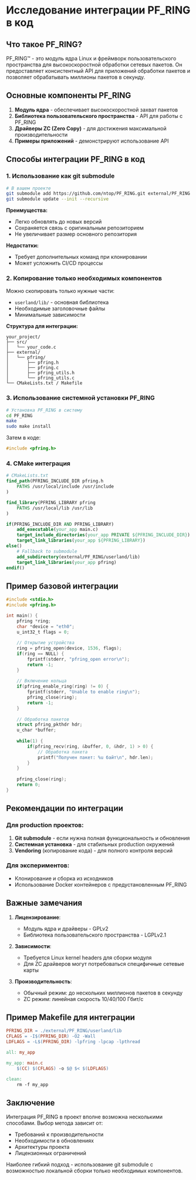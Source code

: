 # Исследование интеграции PF_RING в код

## Что такое PF_RING?

PF_RING™ - это модуль ядра Linux и фреймворк пользовательского пространства для высокоскоростной обработки сетевых пакетов. Он предоставляет консистентный API для приложений обработки пакетов и позволяет обрабатывать миллионы пакетов в секунду.

## Основные компоненты PF_RING

1. **Модуль ядра** - обеспечивает высокоскоростной захват пакетов
2. **Библиотека пользовательского пространства** - API для работы с PF_RING
3. **Драйверы ZC (Zero Copy)** - для достижения максимальной производительности
4. **Примеры приложений** - демонстрируют использование API

## Способы интеграции PF_RING в код

### 1. Использование как git submodule

```bash
# В вашем проекте
git submodule add https://github.com/ntop/PF_RING.git external/PF_RING
git submodule update --init --recursive
```

**Преимущества:**
- Легко обновлять до новых версий
- Сохраняется связь с оригинальным репозиторием
- Не увеличивает размер основного репозитория

**Недостатки:**
- Требует дополнительных команд при клонировании
- Может усложнить CI/CD процессы

### 2. Копирование только необходимых компонентов

Можно скопировать только нужные части:
- `userland/lib/` - основная библиотека
- Необходимые заголовочные файлы
- Минимальные зависимости

**Структура для интеграции:**
```
your_project/
├── src/
│   └── your_code.c
├── external/
│   └── pfring/
│       ├── pfring.h
│       ├── pfring.c
│       ├── pfring_utils.h
│       └── pfring_utils.c
└── CMakeLists.txt / Makefile
```

### 3. Использование системной установки PF_RING

```bash
# Установка PF_RING в систему
cd PF_RING
make
sudo make install
```

Затем в коде:
```c
#include <pfring.h>
```

### 4. CMake интеграция

```cmake
# CMakeLists.txt
find_path(PFRING_INCLUDE_DIR pfring.h
    PATHS /usr/local/include /usr/include
)

find_library(PFRING_LIBRARY pfring
    PATHS /usr/local/lib /usr/lib
)

if(PFRING_INCLUDE_DIR AND PFRING_LIBRARY)
    add_executable(your_app main.c)
    target_include_directories(your_app PRIVATE ${PFRING_INCLUDE_DIR})
    target_link_libraries(your_app ${PFRING_LIBRARY})
else()
    # Fallback to submodule
    add_subdirectory(external/PF_RING/userland/lib)
    target_link_libraries(your_app pfring)
endif()
```

## Пример базовой интеграции

```c
#include <stdio.h>
#include <pfring.h>

int main() {
    pfring *ring;
    char *device = "eth0";
    u_int32_t flags = 0;
    
    // Открытие устройства
    ring = pfring_open(device, 1536, flags);
    if(ring == NULL) {
        fprintf(stderr, "pfring_open error\n");
        return -1;
    }
    
    // Включение кольца
    if(pfring_enable_ring(ring) != 0) {
        fprintf(stderr, "Unable to enable ring\n");
        pfring_close(ring);
        return -1;
    }
    
    // Обработка пакетов
    struct pfring_pkthdr hdr;
    u_char *buffer;
    
    while(1) {
        if(pfring_recv(ring, &buffer, 0, &hdr, 1) > 0) {
            // Обработка пакета
            printf("Получен пакет: %u байт\n", hdr.len);
        }
    }
    
    pfring_close(ring);
    return 0;
}
```

## Рекомендации по интеграции

### Для production проектов:
1. **Git submodule** - если нужна полная функциональность и обновления
2. **Системная установка** - для стабильных production окружений
3. **Vendoring** (копирование кода) - для полного контроля версий

### Для экспериментов:
- Клонирование и сборка из исходников
- Использование Docker контейнеров с предустановленным PF_RING

## Важные замечания

1. **Лицензирование**: 
   - Модуль ядра и драйверы - GPLv2
   - Библиотека пользовательского пространства - LGPLv2.1

2. **Зависимости**:
   - Требуется Linux kernel headers для сборки модуля
   - Для ZC драйверов могут потребоваться специфичные сетевые карты

3. **Производительность**:
   - Обычный режим: до нескольких миллионов пакетов в секунду
   - ZC режим: линейная скорость 10/40/100 Гбит/с

## Пример Makefile для интеграции

```makefile
PFRING_DIR = ./external/PF_RING/userland/lib
CFLAGS = -I$(PFRING_DIR) -O2 -Wall
LDFLAGS = -L$(PFRING_DIR) -lpfring -lpcap -lpthread

all: my_app

my_app: main.c
	$(CC) $(CFLAGS) -o $@ $< $(LDFLAGS)

clean:
	rm -f my_app
```

## Заключение

Интеграция PF_RING в проект вполне возможна несколькими способами. Выбор метода зависит от:
- Требований к производительности
- Необходимости в обновлениях
- Архитектуры проекта
- Лицензионных ограничений

Наиболее гибкий подход - использование git submodule с возможностью локальной сборки только необходимых компонентов.